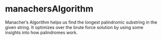 # manachersAlgorithm
Manacher’s Algorithm helps us find the longest palindromic substring in the given string. It optimizes over the brute force solution by using some insights into how palindromes work.
